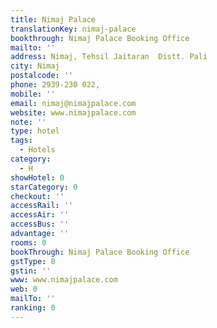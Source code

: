 ```yaml
---
title: Nimaj Palace
translationKey: nimaj-palace
bookthrough: Nimaj Palace Booking Office
mailto: ''
address: Nimaj, Tehsil Jaitaran  Distt. Pali
city: Nimaj
postalcode: ''
phone: 2939-230 022,
mobile: ''
email: nimaj@nimajpalace.com
website: www.nimajpalace.com
note: ''
type: hotel
tags:
  - Hotels
category:
  - H
showHotel: 0
starCategory: 0
checkout: ''
accessRail: ''
accessAir: ''
accessBus: ''
advantage: ''
rooms: 0
bookThrough: Nimaj Palace Booking Office
gstType: 0
gstin: ''
www: www.nimajpalace.com
web: 0
mailTo: ''
ranking: 0
---
```







